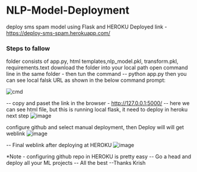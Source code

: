 # NLP-Model-Deployment
deploy sms spam model using Flask and HEROKU
Deployed link - https://deploy-sms-spam.herokuapp.com/
### Steps to fallow
folder consists of app.py, html templates,nlp_model.pkl, transform.pkl, requirements.text
download the folder into your local path
open command line in the same folder - then tun the command
-- python app.py
then you can see local falsk URL as shown in the below command prompt:

![cmd](https://user-images.githubusercontent.com/66937023/109926235-bd975300-7ce8-11eb-8200-93f2d2fba541.PNG)

-- copy and paset the link in the browser - http://127.0.0.1:5000/
-- here we can see html file, but this is running local flask, it need to deploy in heroku next step
![image](https://user-images.githubusercontent.com/66937023/109926809-62199500-7ce9-11eb-8f48-fe006758c20d.png)

configure github and select manual deployment, then Deploy will will get weblink
![image](https://user-images.githubusercontent.com/66937023/109927954-ee788780-7cea-11eb-95a1-395cc312ef15.png)

-- Final weblink after deploying at HEROKU
![image](https://user-images.githubusercontent.com/66937023/109928493-84141700-7ceb-11eb-850a-3b815c098814.png)

*Note - configuring github repo in HEROKU is pretty easy
-- Go a head and deploy all your ML projects 
-- All the best
--Thanks Krish

